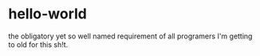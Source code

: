 # hello-world
the obligatory yet so well named requirement of all programers 
I'm getting to old for this sh!t.
